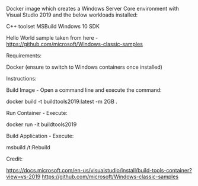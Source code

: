Docker image which creates a Windows Server Core environment with Visual Studio 2019 and the below workloads installed:

C++ toolset
MSBuild
Windows 10 SDK

Hello World sample taken from here - https://github.com/microsoft/Windows-classic-samples

Requirements:

Docker (ensure to switch to Windows containers once installed)

Instructions:

Build Image - Open a command line and execute the command:

docker build -t buildtools2019:latest -m 2GB . 

Run Container - Execute:

docker run -it buildtools2019

Build Application - Execute:

msbuild /t:Rebuild

Credit:

https://docs.microsoft.com/en-us/visualstudio/install/build-tools-container?view=vs-2019
https://github.com/microsoft/Windows-classic-samples

